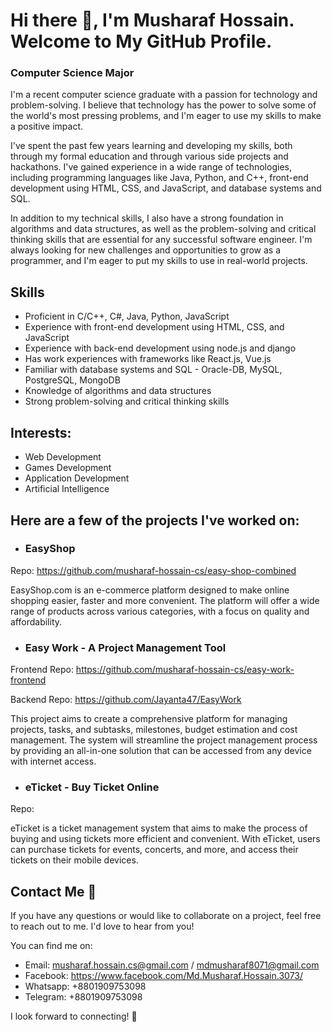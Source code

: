 # Hi there 👋, I'm Musharaf Hossain. Welcome to My GitHub Profile.
### Computer Science Major
I'm a recent computer science graduate with a passion for technology and problem-solving. I believe that technology has the power to solve some of the world's most pressing problems, and I'm eager to use my skills to make a positive impact.

I've spent the past few years learning and developing my skills, both through my formal education and through various side projects and hackathons. I've gained experience in a wide range of technologies, including programming languages like Java, Python, and C++, front-end development using HTML, CSS, and JavaScript, and database systems and SQL.

In addition to my technical skills, I also have a strong foundation in algorithms and data structures, as well as the problem-solving and critical thinking skills that are essential for any successful software engineer. I'm always looking for new challenges and opportunities to grow as a programmer, and I'm eager to put my skills to use in real-world projects.

## Skills

- Proficient in C/C++, C#, Java, Python, JavaScript
- Experience with front-end development using HTML, CSS, and JavaScript
- Experience with back-end development using node.js and django
- Has work experiences with frameworks like React.js, Vue.js
- Familiar with database systems and SQL - Oracle-DB, MySQL, PostgreSQL, MongoDB
- Knowledge of algorithms and data structures
- Strong problem-solving and critical thinking skills

## Interests: 

- Web Development
- Games Development
- Application Development
- Artificial Intelligence

## Here are a few of the projects I've worked on:

- ### EasyShop

Repo: https://github.com/musharaf-hossain-cs/easy-shop-combined

EasyShop.com is an e-commerce platform designed to make online shopping easier, faster and more convenient. The platform will offer a wide range of products across various categories, with a focus on quality and affordability.

- ### Easy Work - A Project Management Tool 

Frontend Repo: https://github.com/musharaf-hossain-cs/easy-work-frontend

Backend Repo: https://github.com/Jayanta47/EasyWork

This project aims to create a comprehensive platform for managing projects, tasks, and subtasks, milestones, budget estimation and cost management. The system will streamline the project management process by providing an all-in-one solution that can be accessed from any device with internet access.
- ### eTicket - Buy Ticket Online

Repo:

eTicket is a ticket management system that aims to make the process of buying and using tickets more efficient and convenient. With eTicket, users can purchase tickets for events, concerts, and more, and access their tickets on their mobile devices.


## Contact Me 💬

If you have any questions or would like to collaborate on a project, feel free to reach out to me. I'd love to hear from you!

You can find me on:

- Email: musharaf.hossain.cs@gmail.com / mdmusharaf8071@gmail.com
- Facebook: https://www.facebook.com/Md.Musharaf.Hossain.3073/
- Whatsapp: +8801909753098
- Telegram: +8801909753098

I look forward to connecting! 🤝
